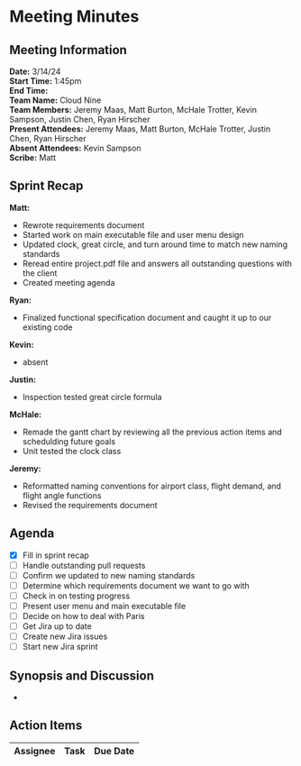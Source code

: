 # Meeting Minutes

## Meeting Information

**Date:** 3/14/24  
**Start Time:** 1:45pm  
**End Time:**  
**Team Name:** Cloud Nine  
**Team Members:** Jeremy Maas, Matt Burton, McHale Trotter, Kevin Sampson, Justin Chen, Ryan Hirscher  
**Present Attendees:** Jeremy Maas, Matt Burton, McHale Trotter, Justin Chen, Ryan Hirscher  
**Absent Attendees:** Kevin Sampson  
**Scribe:** Matt  

## Sprint Recap

**Matt:**

- Rewrote requirements document
- Started work on main executable file and user menu design
- Updated clock, great circle, and turn around time to match new naming standards
- Reread entire project.pdf file and answers all outstanding questions with the client
- Created meeting agenda

**Ryan:**

- Finalized functional specification document and caught it up to our existing code

**Kevin:**

- absent

**Justin:**

- Inspection tested great circle formula

**McHale:**

- Remade the gantt chart by reviewing all the previous action items and schedulding future goals
- Unit tested the clock class

**Jeremy:**

- Reformatted naming conventions for airport class, flight demand, and flight angle functions
- Revised the requirements document

## Agenda

- [X] Fill in sprint recap
- [ ] Handle outstanding pull requests
- [ ] Confirm we updated to new naming standards
- [ ] Determine which requirements document we want to go with
- [ ] Check in on testing progress
- [ ] Present user menu and main executable file
- [ ] Decide on how to deal with Paris
- [ ] Get Jira up to date
- [ ] Create new Jira issues
- [ ] Start new Jira sprint

## Synopsis and Discussion

-

## Action Items

| **Assignee**        | **Task**                                          | **Due Date**  |
|---------------------|---------------------------------------------------|---------------|

